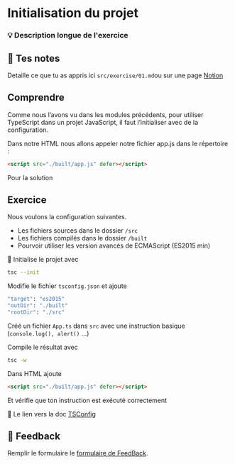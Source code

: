 # Initialisation du projet

### 💡 Description longue de l'exercice

## 📝 Tes notes

Detaille ce que tu as appris ici `src/exercise/01.md`ou sur une page [Notion](https://go.mikecodeur.com/course-notes-template)

## Comprendre

Comme nous l’avons vu dans les modules précédents, pour utiliser TypeScript dans un projet JavaScript, il faut l’initialiser avec de la configuration.

Dans notre HTML nous allons appeler notre fichier app.js dans le répertoire :

```html
<script src="./built/app.js" defer></script>
```

Pour la solution

## Exercice

Nous voulons la configuration suivantes.

- Les fichiers sources dans le dossier `/src`
- Les fichiers compilés dans le dossier `/built`
- Pourvoir utiliser les version avancés de ECMAScript (ES2015 min)

🐶 Initialise le projet avec

```bash
tsc --init
```

Modifie le fichier `tsconfig.json` et ajoute

```bash
"target": "es2015"
"outDir": "./built"
"rootDir": "./src"
```

Créé un fichier `App.ts` dans `src` avec une instruction basique (`console.log(), alert()` …)

Compile le résultat avec

```bash
tsc -w
```

Dans HTML ajoute

```html
<script src="./built/app.js" defer></script>
```

Et vérifie que ton instruction est exécuté correctement

📑 Le lien vers la doc [TSConfig](https://www.typescriptlang.org/docs/handbook/tsconfig-json.html)

## 🐜 Feedback

Remplir le formulaire le [formulaire de FeedBack](https://go.mikecodeur.com/cours-react-avis).
